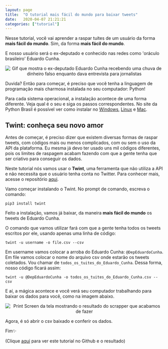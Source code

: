 ```yaml
---
layout: page
title:  "O tutorial mais fácil do mundo para baixar tweets"
date:   2020-04-07 21:21:21 
categories: ["tutorial"]
---
```

Nesse tutorial, você vai aprender a raspar tuítes de um usuário da forma **mais fácil do mundo**. Sim, da forma **mais fácil do mundo**. 

E nosso usuário será o ex-deputado e conhecido nas redes como 'oráculo brasileiro' Eduardo Cunha.

<center>
<img src="{{ '/assets/img/imagens_tutoriais/cunha.gif' | prepend: site.baseurl }}" alt = "Gif que mostra o ex-deputado Eduardo Cunha recebendo uma chuva de dinheiro falso enquanto dava entrevista para jornalistas" >
</center>

Duvida? Então para começar, é preciso que você tenha a linguagem de programação mais charmosa instalada no seu computador: Python! 

Para cada sistema operacional, a instalação acontece de uma forma diferente. Veja qual é o seu e siga os passos correspondentes. No site da Python Brasil é possível ver como instalar no  [Windows](https://python.org.br/instalacao-windows/),  [Linux](https://python.org.br/instalacao-linux/)  e  [Mac](https://python.org.br/instalacao-mac/).
    
## Twint: conheça seu novo amor

Antes de começar, é preciso dizer que existem diversas formas de raspar tweets, com códigos mais ou menos complicados, com ou sem o uso da API da plataforma. Eu mesma já devo ter usado uns mil códigos diferentes, pois os limites de raspagem acabam fazendo com que a gente tenha que ser criativo para conseguir os dados.

Neste tutorial nós vamos usar o **Twint**, uma ferramenta que não utiliza a API e não necessita que o usuário tenha conta no Twitter. Para conhecer mais, acesse o repositório [aqui](https://github.com/twintproject/twint/). 

Vamo começar instalando o Twint. No prompt de comando, escreva o comando:

    pip3 install twint

Feito a instalação, vamos já baixar, da maneira **mais fácil do mundo** os tweets de Eduardo Cunha. 

O comando que vamos utilizar fará com que a gente tenha todos os tweets escritos por ele, usando apenas uma linha de código:

    twint -u username -o file.csv --csv
    
Em username vamos colocar a arroba do Eduardo Cunha: `@DepEduardoCunha`. Em file vamos colocar o nome do arquivo csv onde estarão os tweets coletados. Vou chamar de `todos_os_tuites_do_Eduardo_Cunha`. Dessa forma, nosso código ficará assim:

    twint -u @DepEduardoCunha -o todos_os_tuites_do_Eduardo_Cunha.csv --csv

E aí, a mágica acontece e você verá seu computador trabalhando para baixar os dados para você, como na imagem abaixo.

<center>
<img src="{{ '/assets/img/imagens_tutoriais/print_raspa.png' | prepend: site.baseurl }}" alt = "Print Screen da tela mostrando o resultado do scrapper que acabamos de fazer" >
</center>

Agora, é só abrir o csv baixado e conferir os dados. 

Fim✨

(Clique <a href="https://github.com/juditecypreste/tutorial_mais_facil_do_mundo_para_raspar_tweets">aqui</a> para ver este tutorial no Github e o resultado)